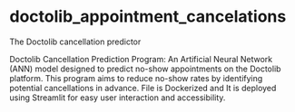 # doctolib_appointment_cancelations
The Doctolib cancellation predictor    
  
Doctolib Cancellation Prediction Program: An Artificial Neural Network (ANN) model designed to predict no-show appointments on the Doctolib platform. This program aims to reduce no-show rates by identifying potential cancellations in advance. File is Dockerized and It is deployed using Streamlit for easy user interaction and accessibility.  
   
